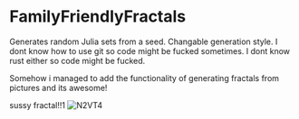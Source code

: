 # FamilyFriendlyFractals
Generates random Julia sets from a seed.
Changable generation style.
I dont know how to use git so code might be fucked sometimes.
I dont know rust either so code might be fucked.

Somehow i managed to add the functionality of generating fractals from pictures and its awesome!

sussy fractal!!1
![N2VT4](https://user-images.githubusercontent.com/47035787/167158214-a6724cae-9dd1-4e6c-b9e8-5aa7844ef987.png)
